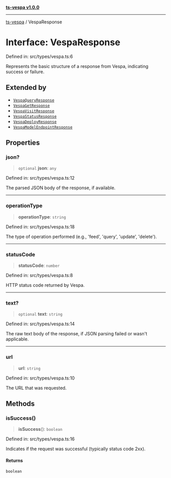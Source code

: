 [**ts-vespa v1.0.0**](../README.md)

***

[ts-vespa](../README.md) / VespaResponse

# Interface: VespaResponse

Defined in: src/types/vespa.ts:6

Represents the basic structure of a response from Vespa, indicating success or failure.

## Extended by

- [`VespaQueryResponse`](VespaQueryResponse.md)
- [`VespaGetResponse`](VespaGetResponse.md)
- [`VespaVisitResponse`](VespaVisitResponse.md)
- [`VespaStatusResponse`](VespaStatusResponse.md)
- [`VespaDeployResponse`](VespaDeployResponse.md)
- [`VespaModelEndpointResponse`](VespaModelEndpointResponse.md)

## Properties

### json?

> `optional` **json**: `any`

Defined in: src/types/vespa.ts:12

The parsed JSON body of the response, if available.

***

### operationType

> **operationType**: `string`

Defined in: src/types/vespa.ts:18

The type of operation performed (e.g., 'feed', 'query', 'update', 'delete').

***

### statusCode

> **statusCode**: `number`

Defined in: src/types/vespa.ts:8

HTTP status code returned by Vespa.

***

### text?

> `optional` **text**: `string`

Defined in: src/types/vespa.ts:14

The raw text body of the response, if JSON parsing failed or wasn't applicable.

***

### url

> **url**: `string`

Defined in: src/types/vespa.ts:10

The URL that was requested.

## Methods

### isSuccess()

> **isSuccess**(): `boolean`

Defined in: src/types/vespa.ts:16

Indicates if the request was successful (typically status code 2xx).

#### Returns

`boolean`
